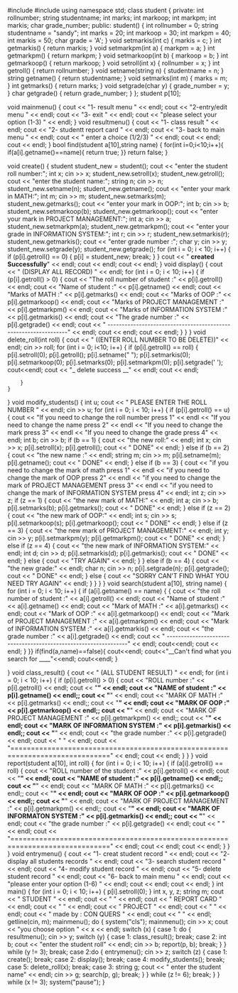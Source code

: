 #include <iostream>
#include <string>
using namespace std;
class student
{
private:
	int rollnumber;
	string studentname;
	int marks;
	int markoop;
	int markpm;
	int markis;
	char grade_number;
public:
	student()
	{
		int rollnumber = 0;
		string studentname = "sandy";
		int marks = 20;
		int markoop = 30;
		int markpm = 40;
		int markis = 50;
		char grade = 'A';
	}
	void setmarkis(int c)
	{
		markis = c;
	}
	int getmarkis()
	{
		return markis;
	}
	void setmarkpm(int a)
	{
		markpm = a;
	}
	int getmarkpm()
	{
		return markpm;
	}
	void setmarkoop(int b)
	{
		markoop = b;
	}
	int getmarkoop()
	{
		return markoop;
	}
	void setroll(int x)
	{
		rollnumber = x;
	}
	int getroll()
	{
		return rollnumber;
	}
	void setname(string n)
	{
		studentname = n;
	}
	string getname()
	{
		return studentname;
	}
	void setmarks(int m)
	{
		marks = m;
	}
	int getmarks()
	{
		return marks;
	}
	void setgrade(char y)
	{
		grade_number = y;
	}
	char getgrade()
	{
		return grade_number;
	}
};
student p[10];

void mainmenu()
{
	cout << "1- result menu " << endl;
	cout << "2-entry/edit menu " << endl;
	cout << "3- exit " << endl;
	cout << "please select your option (1-3) " << endl;
}
void resultmenu()
{
	cout << "1- class result " << endl;
	cout << "2- studentt report card " << endl;
	cout << "3- back to main menu " << endl;
	cout << " enter a choice (1/2/3) " << endl;
	cout << endl;
	cout << endl;
}
bool find(student a[10],string name)
{
	for(int i=0;i<10;i++){
		if(a[i].getname()==name){
		return true;
		}}
	return false;
	}

void create()
{
	student student_new = student();
	cout << "enter the student roll number:";
	int x;
	cin >> x;
	student_new.setroll(x);
	student_new.getroll();
	cout << "enter the student name:";
	string n;
	cin >> n;
	student_new.setname(n);
	student_new.getname();
	cout << "enter your mark in MATH:";
	int m;
	cin >> m;
	student_new.setmarks(m);
	student_new.getmarks();
	cout << "enter your mark in OOP:";
	int b;
	cin >> b;
	student_new.setmarkoop(b);
	student_new.getmarkoop();
	cout << "enter your mark in PROJECT MANAGEMENT:";
	int a;
	cin >> a;
	student_new.setmarkpm(a);
	student_new.getmarkpm();
	cout << "enter your grade in INFORMATION SYSTEM:";
	int r;
	cin >> r;
	student_new.setmarkis(r);
	student_new.getmarkis();
	cout << "enter grade number :";
	char y;
	cin >> y;
	student_new.setgrade(y);
	student_new.getgrade();
	for (int i = 0; i < 10; i++)
	{
		if (p[i].getroll() == 0)
		{
			p[i] = student_new;
			break;
		}
	}
	cout << "     __created Successfully__" << endl;
	cout << endl;
	cout << endl;
}
void display()
{
	cout << "   (DISPLAY ALL RECORD)   " << endl;
	for (int i = 0; i < 10; i++) {
		if (p[i].getroll() > 0)
		{
			cout << "The roll number of student  :" << p[i].getroll() << endl;
			cout << "Name of student             :" << p[i].getname() << endl;
			cout << "Marks of MATH               :" << p[i].getmarks() << endl;
			cout << "Marks of OOP                :" << p[i].getmarkoop() << endl;
			cout << "Marks of PROJECT MANAGEMENT :" << p[i].getmarkpm() << endl;
			cout << "Marks of INFORMATION SYSTEM :" << p[i].getmarkis() << endl;
			cout << "The grade number            :" << p[i].getgrade() << endl;
			cout << " ----------------------------------------------------------------" << endl;
			cout << endl;
			cout << endl;
		}
	}
}
void delete_roll(int roll) {
	cout << " ((ENTER ROLL NUMBER TO BE DELETE))" << endl;
	cin >> roll;
	for (int i = 0; i<10; i++)
	{
		if (p[i].getroll() == roll) {
			p[i].setroll(0);
			p[i].getroll();
			p[i].setname(" ");
			p[i].setmarkis(0);
			p[i].setmarkoop(0);
			p[i].setmarks(0);
			p[i].setmarkpm(0);
			p[i].setgrade(' ');
			cout<<endl;
			cout << "_    delete success   __" << endl;
			cout << endl;

		}
	}
}
void modify_students()
{
	int u;
	cout << "   PLEASE ENTER THE ROLL NUMBER " << endl;
	cin >> u;
	for (int i = 0; i < 10; i++)
	{
		if (p[i].getroll() == u)
		{
			cout << "If you need to change the roll number press 1" << endl << "If you need to change the name press 2" << endl << "If you need to change the mark press 3" << endl << "If you need to change the grade press 4" << endl;
			int b;
			cin >> b;
			if (b == 1)
			{
				cout << "the new roll:" << endl;
				int x;
				cin >> x;
				p[i].setroll(x);
				p[i].getroll();
				cout << "            DONE" << endl;
			}
			else if (b == 2)
			{
				cout << "the new name :" << endl;
				string m;
				cin >> m;
				p[i].setname(m);
				p[i].getname();
				cout << "           DONE" << endl;
			}
			else if (b == 3)
			{
				cout << "if you need to change the mark of math press 1" << endl << "if you need to change the mark of OOP press 2" << endl << "if you need to change the mark of PROJECT MANAGEMENT press 3" << endl << "if you need to change the mark of INFORMATION SYSTEM press 4" << endl;
				int z;
				cin >> z;
				if (z == 1)
				{
					cout << "the new mark of MATH:" << endl;
					int a;
					cin >> b;
					p[i].setmarks(b);
					p[i].getmarks();
					cout << "          DONE" << endl;
				}
				else if (z == 2)
				{
					cout << "the new mark of OOP:" << endl;
					int s;
					cin >> s;
					p[i].setmarkoop(s);
					p[i].getmarkoop();
					cout << "           DONE" << endl;
				}
				else if (z == 3)
				{
					cout << "the new mark of PROJECT MANAGEMENT:" << endl;
					int y;
					cin >> y;
					p[i].setmarkpm(y);
					p[i].getmarkpm();
					cout << "           DONE" << endl;
				}
				else if (z == 4)
				{
					cout << "the new mark of INFORMATION SYSTEM:" << endl;
					int d;
					cin >> d;
					p[i].setmarkis(d);
					p[i].getmarkis();
					cout << "           DONE" << endl;
				}
				else
				{
					cout << "TRY AGAIN" << endl;
				}
			}
			else if (b == 4)
			{
				cout << "the new grade:" << endl;
				char n;
				cin >> n;
				p[i].setgrade(n);
				p[i].getgrade();
				cout << "          DONE" << endl;
			}
			else
			{
				cout << "SORRY CAN'T FIND WHAT YOU NEED TRY AGAIN" << endl;
			}
		}
	}
}
void search(student a[10], string name) {
	for (int i = 0; i < 10; i++)
	{
		if (a[i].getname() == name) {
			{ cout << "the roll number of student  :" << a[i].getroll() << endl;
			cout << "Name of student               :" << a[i].getname() << endl;
			cout << "Mark of MATH                  :" << a[i].getmarks() << endl;
			cout << "Mark of OOP                   :" << a[i].getmarkoop() << endl;
			cout << "Mark of PROJECT MANAGEMENT    :" << a[i].getmarkpm() << endl;
			cout << "Mark of INFORMATION SYSTEM    :" << a[i].getmarkis() << endl;
			cout << "the grade number              :" << a[i].getgrade() << endl;
			cout << " ----------------------------------------------------------------" << endl;
		cout<<endl;
			cout << endl; }
		}}
		if(find(a,name)==false){
			cout<<endl;
			cout<<"__Can't find what you search for ____"<<endl;
			cout<<endl;
		}

	
}
void class_result()
{
	cout << "   (ALL STUDENT RESULT)   " << endl;
	for (int i = 0; i < 10; i++) {
		if (p[i].getroll() > 0)
		{
			cout << "ROLL number               :" << p[i].getroll() << endl;
			cout << "__" << endl;
			cout << "NAME of student            :" << p[i].getname() << endl;;
			cout << "__" << endl;
			cout << "MARK OF MATH               :" << p[i].getmarks() << endl;;
			cout << "__" << endl;
			cout << "MARK OF OOP                :" << p[i].getmarkoop() << endl;;
			cout << "__" << endl;
			cout << "MARK OF PROJECT MANAGEMENT :" << p[i].getmarkpm() << endl;;
			cout << "__" << endl;
			cout << "MARK OF INFORMATION SYSTEM :" << p[i].getmarkis() << endl;;
			cout << "__" << endl;
			cout << "the grade number           :" << p[i].getgrade() << endl;
			cout << "   " << endl;
			cout << "==============================================================================" << endl;
			cout << endl;
		}
	}
}
void  report(student a[10], int roll)
{
	for (int i = 0; i < 10; i++)
	{
		if (a[i].getroll() == roll)
		{
			cout << "ROLL number of the student :" << p[i].getroll() << endl;
			cout << "__" << endl;
			cout << "NAME of student            :" << p[i].getname() << endl;;
			cout << "__" << endl;
			cout << "MARK OF MATH               :" << p[i].getmarks() << endl;;
			cout << "__" << endl;
			cout << "MARK OF OOP                :" << p[i].getmarkoop() << endl;;
			cout << "__" << endl;
			cout << "MARK OF PROJECT MANAGEMENT :" << p[i].getmarkpm() << endl;;
			cout << "__" << endl;
			cout << "MARK OF INFORMATON SYSTEM  :" << p[i].getmarkis() << endl;;
			cout << "__" << endl;
			cout << "the grade number           :" << p[i].getgrade() << endl;
			cout << "   " << endl;
			cout << "==============================================================================" << endl;
			cout << endl;
			cout << endl;
		}
	}
}
void entrymenu()
{
	cout << "1- creat student record " << endl;
	cout << "2- display all students records " << endl;
	cout << "3- search student record " << endl;
	cout << "4- modify student record " << endl;
	cout << "5- delete student record " << endl;
	cout << "6- back to main menu " << endl;
	cout << "please enter your option (1-6) " << endl;
	cout << endl;
	cout << endl;
}
int main() {
	for (int i = 0; i < 10; i++) {
		p[i].setroll(0);
	}
	int x, y, z;
	string m;
	cout << "            STUDENT   " << endl;
	cout << " " << endl;
	cout << "          REPORT CARD " << endl;
	cout << " " << endl;
	cout << "             PROJECT     " << endl;
	cout << " " << endl;
	cout << "      made by : CON QUERS " << endl;
	cout << " " << endl;
	getline(cin, m);
	mainmenu();
	do {
		system("cls");
		mainmenu();
		cin >> x;
		cout << "you choose option " << x << endl;
		switch (x)
		{
		case 1:
			do {
				resultmenu();
				cin >> y;
				switch (y)
				{
				case 1:
					class_result();
					break;
				case 2:
					int b;
					cout << "enter the student roll" << endl;
					cin >> b;
					report(p, b);
					break;
				}
			} while (y != 3);
			break;
		case 2:do {
				   entrymenu();
				   cin >> z;
				   switch (z)
				   {
				   case 1:
					   create();
					   break;
				   case 2:
					   display();
					   break;
				   case 4:
					   modify_students();
					   break;
				   case 5:
					   delete_roll(x);
					   break;
				   case 3:
					   string g;
					   cout << " enter the student name" << endl;
					   cin >> g;
					   search(p, g);
					   break;
				   }
		} while (z != 6);
			break;
		}
	} while (x != 3);
	system("pause");
}
